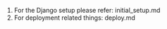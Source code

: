 1. For the Django setup please refer: initial_setup.md
2. For deployment related things: deploy.md

